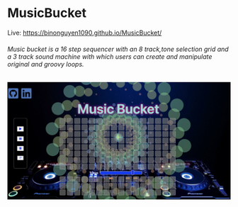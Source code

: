 # MusicBucket
Live: https://binonguyen1090.github.io/MusicBucket/
###### Music bucket is a 16 step sequencer with an 8 track,tone selection grid and a 3 track sound machine with which users can create and manipulate original and groovy loops.
![web-view](musicbucket.png)
